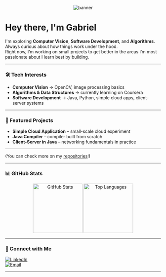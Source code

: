 <!-- Banner (podes criar no Canva ou usar um gerador de banners para GitHub) -->
<p align="center">
  <img src="https://capsule-render.vercel.app/api?type=waving&color=0:ff7e5f,100:feb47b&height=200&section=header&text=Gabriel%20|%20🤖💻%20Computer%20Vision%20%26%20Software%20Development&fontSize=32&fontColor=ffffff&animation=fadeIn" alt="banner"/>
</p>




# Hey there, I'm Gabriel

I'm exploring **Computer Vision**, **Software Development**, and **Algorithms**.  
Always curious about how things work under the hood.  
Right now, I’m working on small projects to get better in the areas I’m most passionate about
I learn best by building.  


---

### 🛠️ Tech Interests
- **Computer Vision** → OpenCV, image processing basics  
- **Algorithms & Data Structures** → currently learning on Coursera  
- **Software Development** → Java, Python, simple cloud apps, client-server systems  

---

### 📂 Featured Projects
- **Simple Cloud Application** – small-scale cloud experiment  
- **Java Compiler** – compiler built from scratch  
- **Client-Server in Java** – networking fundamentals in practice  

---

(You can check more on my [repositories](https://github.com/gabri-gomes)!)

---

### 📊 GitHub Stats
<p align="center">
  <img src="https://github-readme-stats.vercel.app/api?username=gabri-gomes&show_icons=true&theme=tokyonight" alt="GitHub Stats" height="160"/>
  <img src="https://github-readme-stats.vercel.app/api/top-langs/?username=gabri-gomes&layout=compact&theme=tokyonight" alt="Top Languages" height="160"/>
</p>

---

### 🔗 Connect with Me
[![LinkedIn](https://img.shields.io/badge/LinkedIn-blue?style=for-the-badge&logo=linkedin)](https://www.linkedin.com/in/gabriel1-gomes2-gg3/)  
[![Email](https://img.shields.io/badge/Email-gray?style=for-the-badge&logo=gmail)](mailto:gabriel.cf.gomes@gmail.com)  

---


